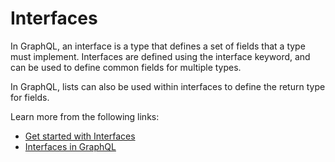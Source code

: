 # Interfaces

In GraphQL, an interface is a type that defines a set of fields that a type must implement. Interfaces are defined using the interface keyword, and can be used to define common fields for multiple types.

In GraphQL, lists can also be used within interfaces to define the return type for fields.

Learn more from the following links:

- [Get started with Interfaces](https://graphql.org/learn/schema/#interfaces)
- [Interfaces in GraphQL](https://graphql-ruby.org/type_definitions/interfaces)